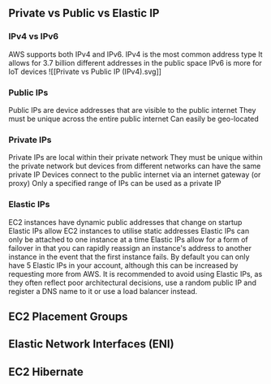 ## Private vs Public vs Elastic IP
### IPv4 vs IPv6
AWS supports both IPv4 and IPv6.
IPv4 is the most common address type
It allows for 3.7 billion different addresses in the public space
IPv6 is more for IoT devices
![[Private vs Public IP (IPv4).svg]]
### Public IPs
Public IPs are device addresses that are visible to the public internet
They must be unique across the entire public internet
Can easily be geo-located
### Private IPs
Private IPs are local within their private network
They must be unique within the private network but devices from different networks can have the same private IP
Devices connect to the public internet via an internet gateway (or proxy)
Only a specified range of IPs can be used as a private IP
### Elastic IPs
EC2 instances have dynamic public addresses that change on startup
Elastic IPs allow EC2 instances to utilise static addresses
Elastic IPs can only be attached to one instance at a time
Elastic IPs allow for a form of failover in that you can rapidly reassign an instance's address to another instance in the event that the first instance fails.
By default you can only have 5 Elastic IPs in your account, although this can be increased by requesting more from AWS.
It is recommended to avoid using Elastic IPs, as they often reflect poor architectural decisions, use a random public IP and register a DNS name to it or use a load balancer instead.
## EC2 Placement Groups

## Elastic Network Interfaces (ENI)

## EC2 Hibernate